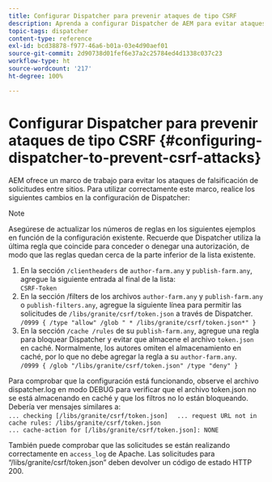 ```yaml
---
title: Configurar Dispatcher para prevenir ataques de tipo CSRF
description: Aprenda a configurar Dispatcher de AEM para evitar ataques de falsificación de solicitud entre sitios.
topic-tags: dispatcher
content-type: reference
exl-id: bcd38878-f977-46a6-b01a-03e4d90aef01
source-git-commit: 2d90738d01fef6e37a2c25784ed4d1338c037c23
workflow-type: ht
source-wordcount: '217'
ht-degree: 100%

---
```


# Configurar Dispatcher para prevenir ataques de tipo CSRF {#configuring-dispatcher-to-prevent-csrf-attacks}

AEM ofrece un marco de trabajo para evitar los ataques de falsificación de solicitudes entre sitios. Para utilizar correctamente este marco, realice los siguientes cambios en la configuración de Dispatcher:

>[!NOTE]
>
>Asegúrese de actualizar los números de reglas en los siguientes ejemplos en función de la configuración existente. Recuerde que Dispatcher utiliza la última regla que coincide para conceder o denegar una autorización, de modo que las reglas quedan cerca de la parte inferior de la lista existente.

1. En la sección `/clientheaders` de `author-farm.any` y `publish-farm.any`, agregue la siguiente entrada al final de la lista:\
   `CSRF-Token`
1. En la sección /filters de los archivos `author-farm.any` y `publish-farm.any` o `publish-filters.any`, agregue la siguiente línea para permitir las solicitudes de `/libs/granite/csrf/token.json` a través de Dispatcher.\
   `/0999 { /type "allow" /glob " * /libs/granite/csrf/token.json*" }`
1. En la sección `/cache /rules` de su `publish-farm.any`, agregue una regla para bloquear Dispatcher y evitar que almacene el archivo `token.json` en caché. Normalmente, los autores omiten el almacenamiento en caché, por lo que no debe agregar la regla a su `author-farm.any`.\
   `/0999 { /glob "/libs/granite/csrf/token.json" /type "deny" }`

Para comprobar que la configuración está funcionando, observe el archivo dispatcher.log en modo DEBUG para verificar que el archivo token.json no se está almacenando en caché y que los filtros no lo están bloqueando. Debería ver mensajes similares a:\
`... checking [/libs/granite/csrf/token.json]  `
`... request URL not in cache rules: /libs/granite/csrf/token.json`\
`... cache-action for [/libs/granite/csrf/token.json]: NONE`

También puede comprobar que las solicitudes se están realizando correctamente en `access_log` de Apache. Las solicitudes para “/libs/granite/csrf/token.json” deben devolver un código de estado HTTP 200.
